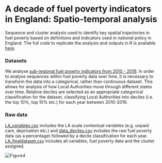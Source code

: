 # A decade of fuel poverty indicators in England: Spatio-temporal analysis
Sequence and cluster analysis used to identify key spatial trajectories in fuel poverty based on definitions and indicators used in national policy in England. The full code to replicate the analysis and outputs in R is available [here](https://github.com/CaitHRobinson/decade-of-fuel-poverty/blob/main/TenYears.Rmd).

### Datasets
We analyse [sub-regional fuel poverty indicators from 2010 - 2019](https://www.gov.uk/government/collections/fuel-poverty-sub-regional-statistics). In order to analyse sequences within fuel poverty data over time, it is necessary to transform the data into a categorical, rather than continuous dataset. This allows for analysis of how Local Authorities move through different states over time. Relative deciles are selected as an appropriate categorical classification for the dataset, classifying Local Authorities into deciles (i.e. the top 10%, top 10% etc.) for each year between 2010-2019. 

### Raw data
[LA_variables.csv](https://github.com/CaitHRobinson/decade-of-fuel-poverty/blob/main/LA_variables.csv) includes the LA scale contextual variables (e.g. unpaid care, deprivation etc.) and
[data_deciles.csv](https://github.com/CaitHRobinson/decade-of-fuel-poverty/blob/main/data_deciles.csv) includes the raw fuel poverty data (as a percentage) followed by a decile classification for each year.
[LA_finaldataset.csv](https://github.com/CaitHRobinson/decade-of-fuel-poverty/blob/main/LA_finaldataset.csv) includes all variables, fuel poverty data and the cluster assigned.

![Figure4](https://user-images.githubusercontent.com/57355504/236171816-9dc00146-a4b8-42c9-b550-4332aab349fd.jpeg)
